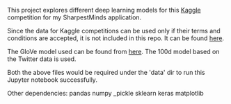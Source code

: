 This project explores different deep learning models for this [Kaggle](https://www.kaggle.com/c/jigsaw-toxic-comment-classification-challenge)
competition for my SharpestMinds application.

Since the data for Kaggle competitions can be used only if their terms and conditions are accepted, it is not included in this 
repo. It can be found [here](https://www.kaggle.com/c/jigsaw-toxic-comment-classification-challenge/data).

The GloVe model used can be found from [here](https://nlp.stanford.edu/projects/glove/). The 100d model based on the Twitter data
is used.

Both the above files would be required under the 'data' dir to run this Jupyter notebook successfully.

Other dependencies:
pandas
numpy
_pickle
sklearn
keras
matplotlib
